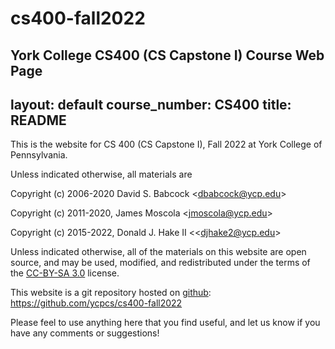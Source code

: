 # cs400-fall2022
York College CS400 (CS Capstone I) Course Web Page
---
layout: default
course_number: CS400
title: README
---

This is the website for CS 400 (CS Capstone I), Fall 2022 at York College of
Pennsylvania.

Unless indicated otherwise, all materials are


Copyright (c) 2006-2020 David S. Babcock &lt;<dbabcock@ycp.edu>&gt;

Copyright (c) 2011-2020, James Moscola &lt;<jmoscola@ycp.edu>&gt;

Copyright (c) 2015-2022, Donald J. Hake II &lt;<djhake2@ycp.edu&gt;

Unless indicated otherwise, all of the materials on this website
are open source, and may be used, modified, and redistributed
under the terms of the <a href="http://creativecommons.org/licenses/by-sa/3.0/us/">CC-BY-SA 3.0</a>
license.

This website is a git repository hosted on [github](https://github.com): <https://github.com/ycpcs/cs400-fall2022>

Please feel to use anything here that you find useful,
and let us know if you have any comments or suggestions!
